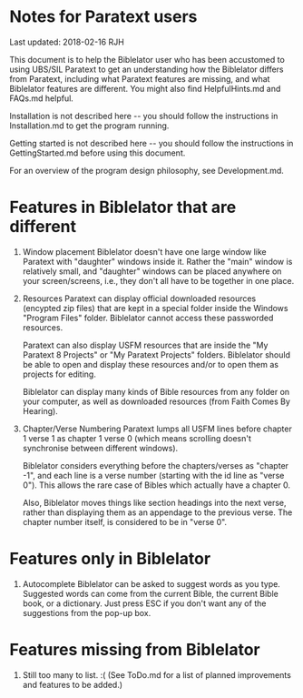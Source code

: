Notes for Paratext users
========================

Last updated: 2018-02-16 RJH


This document is to help the Biblelator user who has been accustomed to using UBS/SIL
    Paratext to get an understanding how the Biblelator differs from Paratext,
    including what Paratext features are missing, and what Biblelator features
    are different. You might also find HelpfulHints.md and FAQs.md helpful.

Installation is not described here -- you should follow the instructions in
    Installation.md to get the program running.

Getting started is not described here -- you should follow the instructions in
    GettingStarted.md before using this document.

For an overview of the program design philosophy, see Development.md.


Features in Biblelator that are different
=========================================

1. Window placement
    Biblelator doesn't have one large window like Paratext with "daughter" windows
    inside it. Rather the "main" window is relatively small, and "daughter" windows
    can be placed anywhere on your screen/screens, i.e., they don't all have to be
    together in one place.

2. Resources
    Paratext can display official downloaded resources (encypted zip files) that
    are kept in a special folder inside the Windows "Program Files" folder.
    Biblelator cannot access these passworded resources.

    Paratext can also display USFM resources that are inside the
    "My Paratext 8 Projects" or "My Paratext Projects" folders. Biblelator should
    be able to open and display these resources and/or to open them as projects
    for editing.

    Biblelator can display many kinds of Bible resources from any folder on your
    computer, as well as downloaded resources (from Faith Comes By Hearing).

3. Chapter/Verse Numbering
    Paratext lumps all USFM lines before chapter 1 verse 1 as chapter 1 verse 0
    (which means scrolling doesn't synchronise between different windows).

    Biblelator considers everything before the chapters/verses as "chapter -1",
    and each line is a verse number (starting with the id line as "verse 0").
    This allows the rare case of Bibles which actually have a chapter 0.

    Also, Biblelator moves things like section headings into the next verse,
    rather than displaying them as an appendage to the previous verse. The
    chapter number itself, is considered to be in "verse 0".


Features only in Biblelator
===========================

1. Autocomplete
    Biblelator can be asked to suggest words as you type. Suggested words can come
    from the current Bible, the current Bible book, or a dictionary. Just press
    ESC if you don't want any of the suggestions from the pop-up box.


Features missing from Biblelator
================================

1. Still too many to list. :(
    (See ToDo.md for a list of planned improvements and features to be added.)
